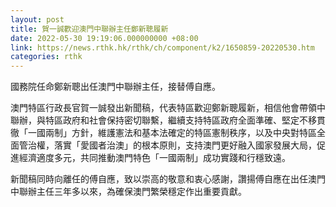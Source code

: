 ```yaml
---
layout: post
title: 賀一誠歡迎澳門中聯辦主任鄭新聰履新
date: 2022-05-30 19:19:06.000000000 +08:00
link: https://news.rthk.hk/rthk/ch/component/k2/1650859-20220530.htm
categories: rthk
---
```


國務院任命鄭新聰出任澳門中聯辦主任，接替傅自應。

澳門特區行政長官賀一誠發出新聞稿，代表特區歡迎鄭新聰履新，相信他會帶領中聯辦，與特區政府和社會保持密切聯繫，繼續支持特區政府全面準確、堅定不移貫徹「一國兩制」方針，維護憲法和基本法確定的特區憲制秩序，以及中央對特區全面管治權，落實「愛國者治澳」的根本原則，支持澳門更好融入國家發展大局，促進經濟適度多元，共同推動澳門特色「一國兩制」成功實踐和行穩致遠。

新聞稿同時向離任的傅自應，致以崇高的敬意和衷心感謝，讚揚傅自應在出任澳門中聯辦主任三年多以來，為確保澳門繁榮穩定作出重要貢獻。
